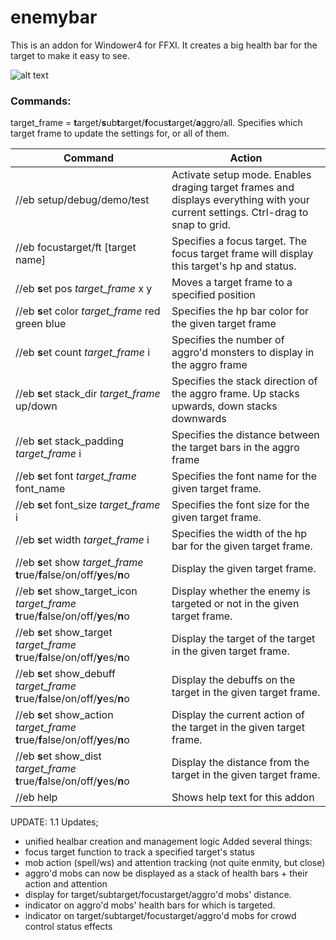 # enemybar

This is an addon for Windower4 for FFXI. It creates a big health bar for the target to make it easy to see.

![alt text](https://i.imgur.com/8g96UZY.png)

### Commands:
target_frame = **t**arget/**s**ub**t**arget/**f**ocus**t**arget/**a**ggro/all. Specifies which target frame to update the settings for, or all of them.

| Command | Action |
| --- | --- |
| //eb setup/debug/demo/test | Activate setup mode. Enables draging target frames and displays everything with your current settings. Ctrl-drag to snap to grid. |
| //eb focustarget/ft [target name] | Specifies a focus target. The focus target frame will display this target's hp and status. |
| //eb **s**et pos *target_frame* x y | Moves a target frame to a specified position |
| //eb **s**et color *target_frame* red green blue | Specifies the hp bar color for the given target frame |
| //eb **s**et count *target_frame* i | Specifies the number of aggro'd monsters to display in the aggro frame |
| //eb **s**et stack_dir *target_frame* up/down | Specifies the stack direction of the aggro frame. Up stacks upwards, down stacks downwards |
| //eb **s**et stack_padding *target_frame* i | Specifies the distance between the target bars in the aggro frame |
| //eb **s**et font *target_frame* font_name | Specifies the font name for the given target frame. |
| //eb **s**et font_size *target_frame* i | Specifies the font size for the given target frame. |
| //eb **s**et width *target_frame* i | Specifies the width of the hp bar for the given target frame. |
| //eb **s**et show *target_frame* **t**rue/**f**alse/on/off/**y**es/**n**o | Display the given target frame. |
| //eb **s**et show_target_icon *target_frame* **t**rue/**f**alse/on/off/**y**es/**n**o | Display whether the enemy is targeted or not in the given target frame. |
| //eb **s**et show_target *target_frame* **t**rue/**f**alse/on/off/**y**es/**n**o | Display the target of the target in the given target frame. |
| //eb **s**et show_debuff *target_frame* **t**rue/**f**alse/on/off/**y**es/**n**o | Display the debuffs on the target in the given target frame. |
| //eb **s**et show_action *target_frame* **t**rue/**f**alse/on/off/**y**es/**n**o | Display the current action of the target in the given target frame. |
| //eb **s**et show_dist *target_frame* **t**rue/**f**alse/on/off/**y**es/**n**o | Display the distance from the target in the given target frame. |
| //eb help | Shows help text for this addon |

UPDATE: 1.1
Updates;
- unified healbar creation and management logic
Added several things:
- focus target function to track a specified target's status
- mob action (spell/ws) and attention tracking (not quite enmity, but close)
- aggro'd mobs can now be displayed as a stack of health bars + their action and attention
- display for target/subtarget/focustarget/aggro'd mobs' distance.
- indicator on aggro'd mobs' health bars for which is targeted.
- indicator on target/subtarget/focustarget/aggro'd mobs for crowd control status effects
